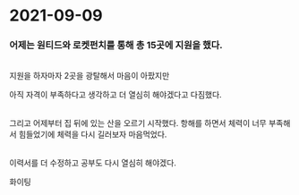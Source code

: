 # 2021-09-09

### 어제는 원티드와 로켓펀치를 통해 총 15곳에 지원을 했다.

<br> 지원을 하자마자 2곳을 광탈해서 마음이 아팠지만

아직 자격이 부족하다고 생각하고 더 열심히 해야겠다고 다짐했다.

<br> 그리고 어제부터 집 뒤에 있는 산을 오르기 시작했다. 항해를 하면서 체력이 너무 부족해서 힘들었기에 체력을 다시 길러보자 마음먹었다.

<br> 이력서를 더 수정하고 공부도 다시 열심히 해야겠다.

화이팅
